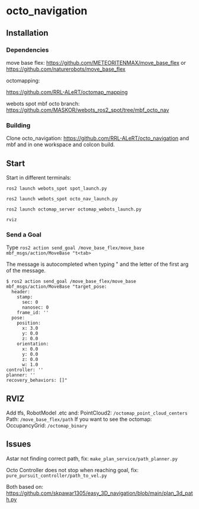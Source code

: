 # octo_navigation

## Installation

### Dependencies

move base flex:
https://github.com/METEORITENMAX/move_base_flex
or
https://github.com/naturerobots/move_base_flex

octomapping:

https://github.com/RRL-ALeRT/octomap_mapping

webots spot mbf octo branch:
https://github.com/MASKOR/webots_ros2_spot/tree/mbf_octo_nav


### Building
Clone octo_navigation: https://github.com/RRL-ALeRT/octo_navigation
and
mbf and in one workspace and colcon build.

## Start

Start in different terminals:

`ros2 launch webots_spot spot_launch.py`

`ros2 launch webots_spot octo_nav_launch.py`

`ros2 launch octomap_server octomap_webots_launch.py`

`rviz`

### Send a Goal
Type `ros2 action send_goal /move_base_flex/move_base mbf_msgs/action/MoveBase "t<tab>`

The message is autocompleted when typing " and the letter of the first arg of the message.

```
$ ros2 action send_goal /move_base_flex/move_base mbf_msgs/action/MoveBase "target_pose:
  header:
    stamp:
      sec: 0
      nanosec: 0
    frame_id: ''
  pose:
    position:
      x: 3.0
      y: 0.0
      z: 0.0
    orientation:
      x: 0.0
      y: 0.0
      z: 0.0
      w: 1.0
controller: ''
planner: ''
recovery_behaviors: []"
```

## RVIZ

Add tfs, RobotModel .etc and:
PointCloud2: `/octomap_point_cloud_centers`
Path: `/move_base_flex/path`
If you want to see the octomap:
OccupancyGrid: `/octomap_binary`
## Issues

Astar not finding correct path, fix: `make_plan_service/path_planner.py`

Octo Controller does not stop when reaching goal, fix: `pure_pursuit_controller/path_to_vel.py`

Both based on: https://github.com/skpawar1305/easy_3D_navigation/blob/main/plan_3d_path.py